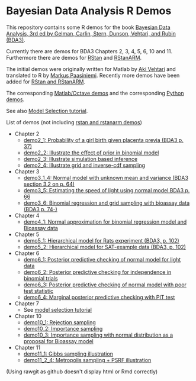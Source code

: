 # Bayesian Data Analysis R Demos

This repository contains some R demos for the book [Bayesian Data
Analysis, 3rd ed by Gelman, Carlin, Stern, Dunson, Vehtari, and Rubin (BDA3)](http://www.stat.columbia.edu/~gelman/book/).

Currently there are demos for BDA3 Chapters 2, 3, 4, 5, 6, 10 and
11. Furthermore there are demos for
[RStan](https://github.com/stan-dev/rstan) and
[RStanARM](https://github.com/stan-dev/rstanarm).

The initial demos were originally written for Matlab by [Aki
Vehtari](http://users.aalto.fi/~ave/) and translated to R by [Markus
Paasiniemi](https://github.com/paasim). Recently more demos have been
added for [RStan and RStanARM](demos_rstan).

The corresponding [Matlab/Octave demos](https://github.com/avehtari/BDA_m_demos)
and the corresponding [Python demos](https://github.com/avehtari/BDA_py_demos).

See also [Model Selection tutorial](https://github.com/avehtari/modelselection_tutorial).

List of demos (not including [rstan and rstanarm demos](demos_rstan))
- Chapter 2
  - [demo2_1: Probability of a girl birth given placenta previa (BDA3 p. 37)](https://rawgit.com/avehtari/BDA_R_demos/master/demos_ch2/demo2_1.html)
  - [demo2_2: Illustrate the effect of prior in binomial model](https://rawgit.com/avehtari/BDA_R_demos/master/demos_ch2/demo2_2.html)
  - [demo2_3: Illustrate simulation based inference](https://rawgit.com/avehtari/BDA_R_demos/master/demos_ch2/demo2_3.html)
  - [demo2_4: Illustrate grid and inverse-cdf sampling](https://rawgit.com/avehtari/BDA_R_demos/master/demos_ch2/demo2_4.html)
- Chapter 3
  - [demo3_1_4: Normal model with unknown mean and variance (BDA3 section 3.2 on p. 64)](https://rawgit.com/avehtari/BDA_R_demos/master/demos_ch3/demo3_1_4.html)
  - [demo3_5: Estimating the speed of light using normal model BDA3 p. 66](https://rawgit.com/avehtari/BDA_R_demos/master/demos_ch3/demo3_5.html)
  - [demo3_6: Binomial regression and grid sampling with bioassay data (BDA3 p. 74-)](https://rawgit.com/avehtari/BDA_R_demos/master/demos_ch3/demo3_6.html)
- Chapter 4
  - [demo4_1: Normal approximation for binomial regression model and Bioassay data](https://rawgit.com/avehtari/BDA_R_demos/master/demos_ch4/demo4_1.html)
- Chapter 5
  - [demo5_1: Hierarchical model for Rats experiment (BDA3, p. 102)](https://rawgit.com/avehtari/BDA_R_demos/master/demos_ch5/demo5_1.html)
  - [demo5_2: Hierarchical model for SAT-example data (BDA3, p. 102)](https://rawgit.com/avehtari/BDA_R_demos/master/demos_ch5/demo5_2.html)
- Chapter 6
  - [demo6_1: Posterior predictive checking of normal model for light data](https://rawgit.com/avehtari/BDA_R_demos/master/demos_ch6/demo6_1.html)
  - [demo6_2: Posterior predictive checking for independence in binomial trials](https://rawgit.com/avehtari/BDA_R_demos/master/demos_ch6/demo6_2.html)
  - [demo6_3: Posterior predictive checking of normal model with poor test statistic](https://rawgit.com/avehtari/BDA_R_demos/master/demos_ch6/demo6_3.html)
  - [demo6_4: Marginal posterior predictive checking with PIT test](https://rawgit.com/avehtari/BDA_R_demos/master/demos_ch6/demo6_4.html)
- Chapter 7
  - See [model selection tutorial](https://github.com/avehtari/modelselection_tutorial)
- Chapter 10
  - [demo10_1: Rejection sampling](https://rawgit.com/avehtari/BDA_R_demos/master/demos_ch10/demo10_1.html)
  - [demo10_2: Importance sampling](https://rawgit.com/avehtari/BDA_R_demos/master/demos_ch10/demo10_2.html)
  - [demo10_3: Importance sampling with normal distribution as a proposal for Bioassay model](https://rawgit.com/avehtari/BDA_R_demos/master/demos_ch10/demo10_3.html)
- Chapter 11
  - [demo11_1: Gibbs sampling illustration](https://rawgit.com/avehtari/BDA_R_demos/master/demos_ch11/demo11_1.html)
  - [demo11_2_4: Metropolis sampling + PSRF illustration](https://rawgit.com/avehtari/BDA_R_demos/master/demos_ch11/demo11_2_4.html)

(Using rawgit as github doesn't display html or Rmd correctly)
